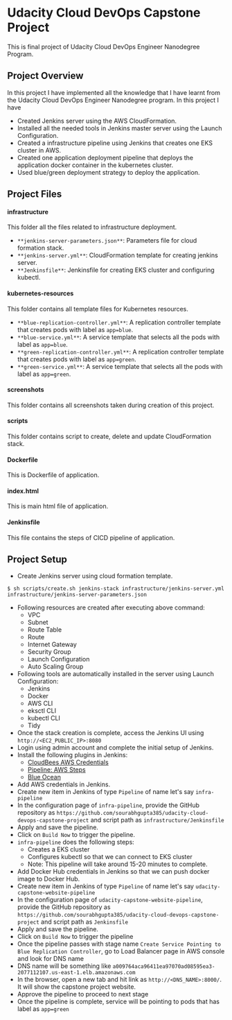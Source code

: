 # Udacity Cloud DevOps Capstone Project

This is final project of Udacity Cloud DevOps Engineer Nanodegree Program.

## Project Overview

In this project I have implemented all the knowledge that I have learnt from the Udacity Cloud DevOps Engineer Nanodegree program. In this project I have

-   Created Jenkins server using the AWS CloudFormation.
-   Installed all the needed tools in Jenkins master server using the Launch Configuration.
-   Created a infrastructure pipeline using Jenkins that creates one EKS cluster in AWS.
-   Created one application deployment pipeline that deploys the application docker container in the kubernetes cluster.
-   Used blue/green deployment strategy to deploy the application.

## Project Files

#### infrastructure

This folder all the files related to infrastructure deployment.

-   `**jenkins-server-parameters.json**`: Parameters file for cloud formation stack.
-   `**jenkins-server.yml**`: CloudFormation template for creating jenkins server.
-   `**Jenkinsfile**`: Jenkinsfile for creating EKS cluster and configuring kubectl.

#### kubernetes-resources

This folder contains all template files for Kubernetes resources.

-   `**blue-replication-controller.yml**`: A replication controller template that creates pods with label as `app=blue`.
-   `**blue-service.yml**`: A service template that selects all the pods with label as `app=blue`.
-   `**green-replication-controller.yml**`: A replication controller template that creates pods with label as `app=green`.
-   `**green-service.yml**`: A service template that selects all the pods with label as `app=green`.

#### screenshots

This folder contains all screenshots taken during creation of this project.

#### scripts

This folder contains script to create, delete and update CloudFormation stack.

#### Dockerfile

This is Dockerfile of application.

#### index.html

This is main html file of application.

#### Jenkinsfile

This file contains the steps of CICD pipeline of application.

## Project Setup

-   Create Jenkins server using cloud formation template.

```
$ sh scripts/create.sh jenkins-stack infrastructure/jenkins-server.yml infrastructure/jenkins-server-parameters.json
```

-   Following resources are created after executing above command:
    -   VPC
    -   Subnet
    -   Route Table
    -   Route
    -   Internet Gateway
    -   Security Group
    -   Launch Configuration
    -   Auto Scaling Group
-   Following tools are automatically installed in the server using Launch Configuration:
    -   Jenkins
    -   Docker
    -   AWS CLI
    -   eksctl CLI
    -   kubectl CLI
    -   Tidy
-   Once the stack creation is complete, access the Jenkins UI using `http://<EC2_PUBLIC_IP>:8080`
-   Login using admin account and complete the initial setup of Jenkins.
-   Install the following plugins in Jenkins:
    -   [CloudBees AWS Credentials](https://plugins.jenkins.io/aws-credentials/)
    -   [Pipeline: AWS Steps](https://plugins.jenkins.io/pipeline-aws/)
    -   [Blue Ocean](https://plugins.jenkins.io/blueocean/)
-   Add AWS credentials in Jenkins.
-   Create new item in Jenkins of type `Pipeline` of name let's say `infra-pipeline`
-   In the configuration page of `infra-pipeline`, provide the GitHub repository as `https://github.com/sourabhgupta385/udacity-cloud-devops-capstone-project` and script path as `infrastructure/Jenkinsfile`
-   Apply and save the pipeline.
-   Click on `Build Now` to trigger the pipeline.
-   `infra-pipeline` does the following steps:
    -   Creates a EKS cluster
    -   Configures kubectl so that we can connect to EKS cluster
    -   Note: This pipeline will take around 15-20 minutes to complete.
-   Add Docker Hub credentials in Jenkins so that we can push docker image to Docker Hub.
-   Create new item in Jenkins of type `Pipeline` of name let's say `udacity-capstone-website-pipeline`
-   In the configuration page of `udacity-capstone-website-pipeline`, provide the GitHub repository as `https://github.com/sourabhgupta385/udacity-cloud-devops-capstone-project` and script path as `Jenkinsfile`
-   Apply and save the pipeline.
-   Click on `Build Now` to trigger the pipeline
-   Once the pipeline passes with stage name `Create Service Pointing to Blue Replication Controller`, go to Load Balancer page in AWS console and look for DNS name
-   DNS name will be something like `a009764aca96411ea97070ad08595ea3-2077112107.us-east-1.elb.amazonaws.com`
-   In the browser, open a new tab and hit link as `http://<DNS_NAME>:8000/`. It will show the capstone project website.
-   Approve the pipeline to proceed to next stage
-   Once the pipeline is complete, service will be pointing to pods that has label as `app=green`

